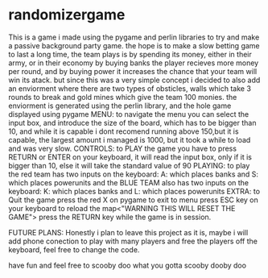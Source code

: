 # randomizergame
This is a game i made using the pygame and perlin libraries to try and make a passive background party game.
the hope is to make a slow betting game to last a long time, the team plays is by spending its money, either in their army, or in their economy
by buying banks the player recieves more money per round, and by buying power it increases the chance that your team will win its atack.
but since this was a very simple concept i decided to also add an enviorment where there are two types of obsticles, walls which take 3 rounds to break
and gold mines which give the team 100 monies.
the enviorment is generated using the perlin library, and the hole game displayed using pygame
MENU:
to navigate the menu you can select the input box, and introduce the size of the board, which has to be bigger than 10,
and while it is capable i dont recomend running above 150,but it is capable, the largest amount i managed is 1000, but it took a while to load and was very slow.
CONTROLS:
to PLAY the game you have to press RETURN or ENTER on your keyboard, it will read the input box, only if it is bigger than 10, else it will take the standard value of 90
PLAYING:
to play the red team has two inputs on the keyboard:
A: which places banks
and
S: which places powerunits
and the BLUE TEAM also has two inputs on the keyboard:
K: which places banks
and
L: which places powerunits
EXTRA:
to Quit the game press the red X on pygame
to exit to menu press ESC key on your keyboard
to reload the map<"WARNING THIS WILL RESET THE GAME"> press the RETURN key while the game is in session.


FUTURE PLANS:
Honestly i plan to leave this project as it is, maybe i will add phone conection to play with many players and free the players off the keyboard, feel free to change the code.

have fun and feel free to scooby doo what you gotta scooby dooby doo

